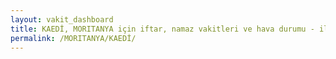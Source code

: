 ```yaml
---
layout: vakit_dashboard
title: KAEDİ, MORITANYA için iftar, namaz vakitleri ve hava durumu - ilçe/eyalet seç
permalink: /MORITANYA/KAEDİ/
---
```


<script type="text/javascript">
  var GLOBAL_COUNTRY = 'MORITANYA';
  var GLOBAL_CITY = 'KAEDİ';
  var GLOBAL_STATE = '';
  var lat = 72;
  var lon = 21;
</script>
